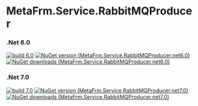 # MetaFrm.Service.RabbitMQProducer

### .Net 6.0
[![build 6.0](https://github.com/MetaFrm/MetaFrm.Service.RabbitMQProducer/actions/workflows/build_6.0.yml/badge.svg)](https://github.com/MetaFrm/MetaFrm.Service.RabbitMQProducer/actions/workflows/build_6.0.yml)
[![NuGet version (MetaFrm.Service.RabbitMQProducer.net6.0)](https://img.shields.io/nuget/v/MetaFrm.Service.RabbitMQProducer.net6.0)](https://www.nuget.org/packages/MetaFrm.Service.RabbitMQProducer.net6.0/)
[![NuGet downloads (MetaFrm.Service.RabbitMQProducer.net6.0)](https://img.shields.io/nuget/dt/MetaFrm.Service.RabbitMQProducer.net6.0)](https://www.nuget.org/packages/MetaFrm.Service.RabbitMQProducer.net6.0/)
### .Net 7.0
[![build 7.0](https://github.com/MetaFrm/MetaFrm.Service.RabbitMQProducer/actions/workflows/build_7.0.yml/badge.svg)](https://github.com/MetaFrm/MetaFrm.Service.RabbitMQProducer/actions/workflows/build_7.0.yml)
[![NuGet version (MetaFrm.Service.RabbitMQProducer.net7.0)](https://img.shields.io/nuget/v/MetaFrm.Service.RabbitMQProducer.net7.0)](https://www.nuget.org/packages/MetaFrm.Service.RabbitMQProducer.net7.0/)
[![NuGet downloads (MetaFrm.Service.RabbitMQProducer.net7.0)](https://img.shields.io/nuget/dt/MetaFrm.Service.RabbitMQProducer.net7.0)](https://www.nuget.org/packages/MetaFrm.Service.RabbitMQProducer.net7.0/)
